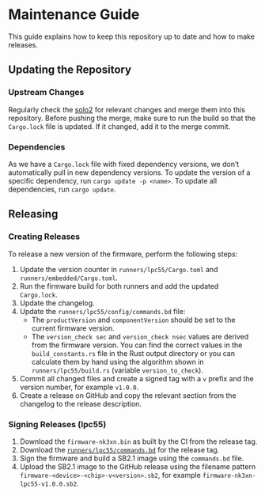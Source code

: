 # Maintenance Guide

This guide explains how to keep this repository up to date and how to make releases.

## Updating the Repository

### Upstream Changes

Regularly check the [solo2](https://github.com/solokeys/solo2) for relevant changes and merge them into this repository.  Before pushing the merge, make sure to run the build so that the `Cargo.lock` file is updated.  If it changed, add it to the merge commit.

### Dependencies

As we have a `Cargo.lock` file with fixed dependency versions, we don’t automatically pull in new dependency versions.  To update the version of a specific dependency, run `cargo update -p <name>`.  To update all dependencies, run `cargo update`.

## Releasing

### Creating Releases

To release a new version of the firmware, perform the following steps:
1. Update the version counter in `runners/lpc55/Cargo.toml` and `runners/embedded/Cargo.toml`.
2. Run the firmware build for both runners and add the updated `Cargo.lock`.
3. Update the changelog.
4. Update the `runners/lpc55/config/commands.bd` file:
   - The `productVersion` and `componentVersion` should be set to the current firmware version.
   - The `version_check sec` and `version_check nsec` values are derived from the firmware version.  You can find the correct values in the `build_constants.rs` file in the Rust output directory or you can calculate them by hand using the algorithm shown in `runners/lpc55/build.rs` (variable `version_to_check`).
5. Commit all changed files and create a signed tag with a `v` prefix and the version number, for example `v1.0.0`.
6. Create a release on GitHub and copy the relevant section from the changelog to the release description.

### Signing Releases (lpc55)

1. Download the `firmware-nk3xn.bin` as built by the CI from the release tag.
2. Download the [`runners/lpc55/commands.bd`][] for the release tag.
3. Sign the firmware and build a SB2.1 image using the `commands.bd` file.
4. Upload the SB2.1 image to the GitHub release using the filename pattern `firmware-<device>-<chip>-v<version>.sb2`, for example `firmware-nk3xn-lpc55-v1.0.0.sb2`.

[`runners/lpc55/commands.bd`]: ./runners/lpc55/commands.bd
